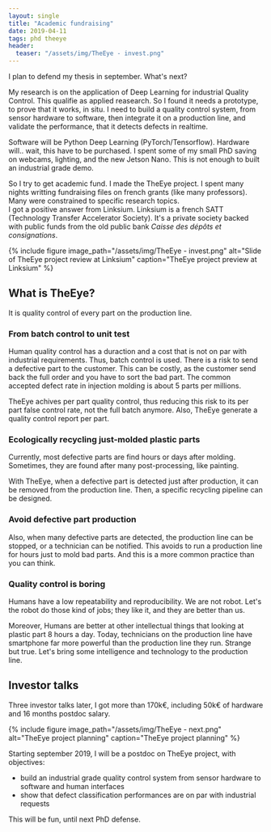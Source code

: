 ```yaml
---
layout: single
title: "Academic fundraising"
date: 2019-04-11
tags: phd theeye
header:
  teaser: "/assets/img/TheEye - invest.png"
---
```


I plan to defend my thesis in september.
What's next?  

My research is on the application of Deep Learning for industrial Quality Control.
This qualifie as applied reasearch. So I found it needs a prototype, to prove that it works, in situ.
I need to build a quality control system, from sensor hardware to software, then integrate it on a production line, and validate the performance, that it detects defects in realtime.

Software will be Python Deep Learning (PyTorch/Tensorflow).
Hardware will.. wait, this have to be purchased.
I spent some of my small PhD saving on webcams, lighting, and the new Jetson Nano.
This is not enough to built an industrial grade demo.

So I try to get academic fund.
I made the TheEye project.
I spent many nights writting fundraising files on french grants (like many professors).
Many were constrained to specific research topics.  
I got a positive answer from Linksium.
Linksium is a french SATT (Technology Transfer Accelerator Society).
It's a private society backed with public funds from the old public bank _Caisse des dépôts et consignations_.

{% include figure image_path="/assets/img/TheEye - invest.png" alt="Slide of TheEye project review at Linksium" caption="TheEye project preview at Linksium" %}

## What is TheEye?

It is quality control of every part on the production line.

### From batch control to unit test

Human quality control has a duraction and a cost that is not on par with industrial requirements.
Thus, batch control is used.
There is a risk to send a defective part to the customer.
This can be costly, as the customer send back the full order and you have to sort the bad part.
The common accepted defect rate in injection molding is about 5 parts per millions.

TheEye achives per part quality control, thus reducing this risk to its per part false control rate, not the full batch anymore.
Also, TheEye generate a quality control report per part.

### Ecologically recycling just-molded plastic parts

Currently, most defective parts are find hours or days after molding.
Sometimes, they are found after many post-processing, like painting.

With TheEye, when a defective part is detected just after production, it can be removed from the production line.
Then, a specific recycling pipeline can be designed.

### Avoid defective part production 

Also, when many defective parts are detected, the production line can be stopped, or a technician can be notified.
This avoids to run a production line for hours just to mold bad parts.
And this is a more common practice than you can think.

### Quality control is boring

Humans have a low repeatability and reproducibility.
We are not robot.
Let's the robot do those kind of jobs; they like it, and they are better than us.

Moreover, Humans are better at other intellectual things that looking at plastic part 8 hours a day.
Today, technicians on the production line have smartphone far more powerful than the production line they run.
Strange but true.
Let's bring some intelligence and technology to the production line.


## Investor talks

Three investor talks later, I got more than 170k€, including 50k€ of hardware and 16 months postdoc salary.

{% include figure image_path="/assets/img/TheEye - next.png" alt="TheEye project planning" caption="TheEye project planning" %}

Starting september 2019, I will be a postdoc on TheEye project, with objectives:  

- build an industrial grade quality control system from sensor hardware to software and human interfaces  
- show that defect classification performances are on par with industrial requests  

This will be fun, until next PhD defense.
